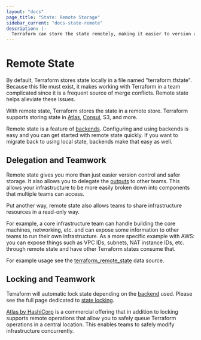 ```yaml
---
layout: "docs"
page_title: "State: Remote Storage"
sidebar_current: "docs-state-remote"
description: |-
  Terraform can store the state remotely, making it easier to version and work with in a team.
---
```


# Remote State

By default, Terraform stores state locally in a file named "terraform.tfstate".
Because this file must exist, it makes working with Terraform in a team
complicated since it is a frequent source of merge conflicts. Remote state
helps alleviate these issues.

With remote state, Terraform stores the state in a remote store. Terraform
supports storing state in [Atlas](https://atlas.hashicorp.com),
[Consul](https://www.consul.io), S3, and more.

Remote state is a feature of [backends](/docs/backends). Configuring and
using backends is easy and you can get started with remote state quickly.
If you want to migrate back to using local state, backends make that
easy as well.

## Delegation and Teamwork

Remote state gives you more than just easier version control and
safer storage. It also allows you to delegate the
[outputs](/docs/configuration/outputs.html) to other teams. This allows
your infrastructure to be more easily broken down into components that
multiple teams can access.

Put another way, remote state also allows teams to share infrastructure
resources in a read-only way.

For example, a core infrastructure team can handle building the core
machines, networking, etc. and can expose some information to other
teams to run their own infrastructure. As a more specific example with AWS:
you can expose things such as VPC IDs, subnets, NAT instance IDs, etc. through
remote state and have other Terraform states consume that.

For example usage see the
[terraform_remote_state](/docs/providers/terraform/d/remote_state.html) data source.

## Locking and Teamwork

Terraform will automatic lock state depending on the
[backend](/docs/backends) used. Please see the full page dedicated
to [state locking](/docs/state/locking.html).

[Atlas by HashiCorp](https://atlas.hashicorp.com) is a commercial offering
that in addition to locking supports remote operations that allow you to
safely queue Terraform operations in a central location. This enables
teams to safely modify infrastructure concurrently.
